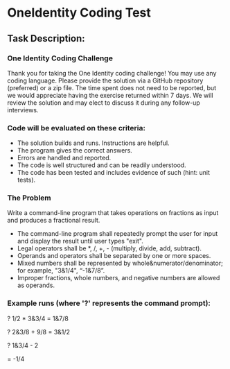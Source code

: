 # OneIdentity Coding Test

## Task Description:

### One Identity Coding Challenge

Thank you for taking the One Identity coding challenge! You may use any coding language. Please provide the solution via a GitHub repository (preferred) or a zip file. The time spent does not need to be reported, but we would appreciate having the exercise returned within 7 days. We will review the solution and may elect to discuss it during any follow-up interviews.

### Code will be evaluated on these criteria:

- The solution builds and runs. Instructions are helpful.
- The program gives the correct answers.
- Errors are handled and reported.
- The code is well structured and can be readily understood.
- The code has been tested and includes evidence of such (hint: unit tests).

### The Problem

Write a command-line program that takes operations on fractions as input and produces a fractional result.

- The command-line program shall repeatedly prompt the user for input and display the result until user types "exit".
- Legal operators shall be \*, /, +, - (multiply, divide, add, subtract).
- Operands and operators shall be separated by one or more spaces.
- Mixed numbers shall be represented by whole&numerator/denominator; for example, "3&1/4", “-1&7/8”.
- Improper fractions, whole numbers, and negative numbers are allowed as operands.

### Example runs (where '?' represents the command prompt):

? 1/2 * 3&3/4
= 1&7/8

? 2&3/8 + 9/8
= 3&1/2

? 1&3/4 - 2

= -1/4
